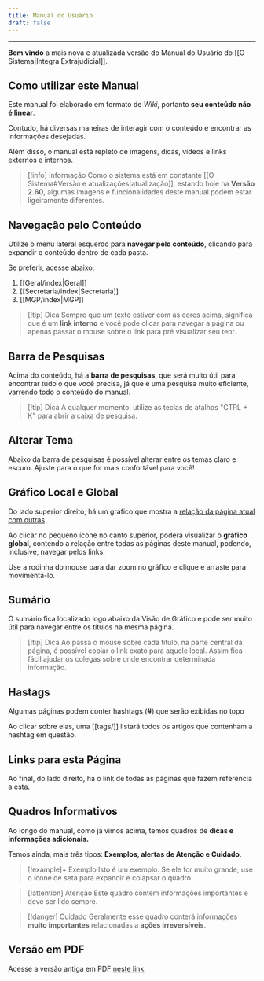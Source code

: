 ```yaml
---
title: Manual do Usuário
draft: false
---
```

___
**Bem vindo** a mais nova e atualizada versão do Manual do Usuário do [[O Sistema|Integra Extrajudicial]].
## Como utilizar este Manual
Este manual foi elaborado em formato de *Wiki*, portanto **seu conteúdo não é linear**.

Contudo, há diversas maneiras de interagir com o conteúdo e encontrar as informações desejadas.

Além disso, o manual está repleto de imagens, dicas, vídeos e links externos e internos.
> [!info] Informação
> Como o sistema está em constante [[O Sistema#Versão e atualizações|atualização]], estando hoje na **Versão 2.60**, algumas imagens e funcionalidades deste manual podem estar ligeiramente diferentes.

## Navegação pelo Conteúdo
Utilize o menu lateral esquerdo para **navegar pelo conteúdo**, clicando para expandir o conteúdo dentro de cada pasta.

Se preferir, acesse abaixo:
1. [[Geral/index|Geral]]
2. [[Secretaria/index|Secretaria]]
3. [[MGP/index|MGP]]

> [!tip] Dica
> Sempre que um texto estiver com as cores acima, significa que é um **link interno** e você pode clicar para navegar a página ou apenas passar o mouse sobre o link para pré visualizar seu teor.

## Barra de Pesquisas

Acima do conteúdo, há a **barra de pesquisas**, que será muito útil para encontrar tudo o que você precisa, já que é uma pesquisa muito eficiente, varrendo todo o conteúdo do manual.

> [!tip] Dica
> A qualquer momento, utilize as teclas de atalhos "CTRL + K" para abrir a caixa de pesquisa.

## Alterar Tema

Abaixo da barra de pesquisas é possível alterar entre os temas claro e escuro. Ajuste para o que for mais confortável para você!
## Gráfico Local e Global

Do lado superior direito, há um gráfico que mostra a <u>relação da página atual com outras</u>. 

Ao clicar no pequeno ícone no canto superior, poderá visualizar o **gráfico global**, contendo a relação entre todas as páginas deste manual, podendo, inclusive, navegar pelos links.

Use a rodinha do mouse para dar zoom no gráfico e clique e arraste para movimentá-lo.
## Sumário

O sumário fica localizado logo abaixo da Visão de Gráfico e pode ser muito útil para navegar entre os títulos na mesma página.

> [!tip] Dica
> Ao passa o mouse sobre cada título, na parte central da página, é possível copiar o link exato para aquele local. Assim fica fácil ajudar os colegas sobre onde encontrar determinada informação.
## Hastags

Algumas páginas podem conter hashtags (**#**) que serão exibidas no topo

Ao clicar sobre elas, uma [[tags/]] listará todos os artigos que contenham a hashtag em questão.

## Links para esta Página

Ao final, do lado direito, há o link de todas as páginas que fazem referência a esta.

## Quadros Informativos

Ao longo do manual, como já vimos acima, temos quadros de **dicas e informações adicionais.**

Temos ainda, mais três tipos: **Exemplos, alertas de Atenção e Cuidado**.

>[!example]+ Exemplo
>Isto é um exemplo. Se ele for muito grande, use o ícone de seta para expandir e colapsar o quadro.

>[!attention] Atenção
>Este quadro contem informações importantes e deve ser lido sempre.

>[!danger] Cuidado
>Geralmente esse quadro conterá informações **muito importantes** relacionadas a **ações irreversíveis**.

## Versão em PDF
Acesse a versão antiga em PDF [neste link](https://intranet.mprj.mp.br/documents/79248691/81063224/manual_integra_extrajudicial.pdf).
